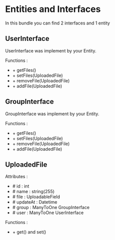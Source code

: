 Entities and Interfaces
=======================

In this bundle you can find 2 interfaces and 1 entity 

UserInterface
-------------

UserInterface was implement by your Entity.

Functions :

- \+ getFiles()
- \+ setFiles(UploadedFile)
- \+ removeFile(UploadedFile)
- \+ addFile(UploadedFile)

GroupInterface
--------------

GroupInterface was implement by your Entity.

Functions :

- \+ getFiles()
- \+ setFiles(UploadedFile)
- \+ removeFile(UploadedFile)
- \+ addFile(UploadedFile)

UploadedFile
------------

Attributes :

- \# id : int
- \# name : string(255)
- \# file : UploadableField
- \# updateAt : Datetime
- \# group : ManyToOne GroupInterface
- \# user : ManyToOne UserInterface

Functions :

- \+ get() and set()